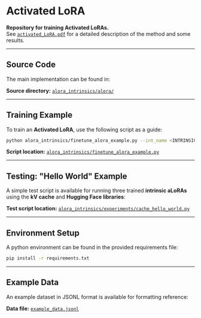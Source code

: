 # Activated LoRA

**Repository for training Activated LoRAs.**  
See [`activated_LoRA.pdf`](activated_LoRA.pdf) for a detailed description of the method and some results.

---

## Source Code
The main implementation can be found in:

**Source directory:** [`alora_intrinsics/alora/`](alora_intrinsics/alora/)

---

## Training Example
To train an **Activated LoRA**, use the following script as a guide:

```bash
python alora_intrinsics/finetune_alora_example.py --int_name <INTRINSIC_NAME>
```

**Script location:** [`alora_intrinsics/finetune_alora_example.py`](alora_intrinsics/finetune_alora_example.py)

---

## Testing: "Hello World" Example
A simple test script is available for running three trained **intrinsic aLoRAs** using the **kV cache** and **Hugging Face libraries**:

**Test script location:** [`alora_intrinsics/experiments/cache_hello_world.py`](alora_intrinsics/experiments/cache_hello_world.py)

---

## Environment Setup
A python environment can be found in the provided requirements file:

```bash
pip install -r requirements.txt
```


---

## Example Data
An example dataset in JSONL format is available for formatting reference:

**Data file:** [`example_data.jsonl`](example_data.jsonl)




